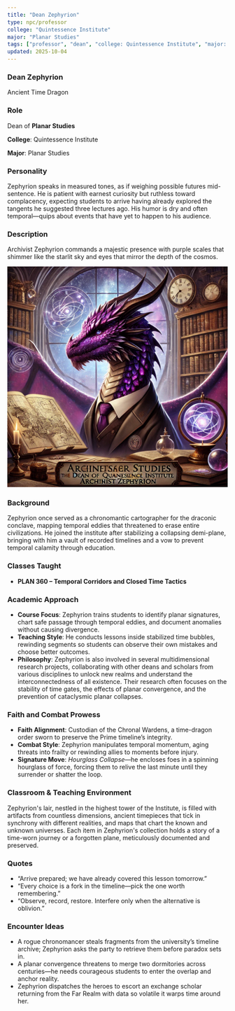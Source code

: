 ```yaml
---
title: "Dean Zephyrion"
type: npc/professor
college: "Quintessence Institute"
major: "Planar Studies"
tags: ["professor", "dean", "college: Quintessence Institute", "major: Planar Studies","variant:time"]
updated: 2025-10-04
---
```


### Dean Zephyrion

Ancient Time Dragon

### Role

Dean of **Planar Studies**

**College**: Quintessence Institute

**Major**: Planar Studies

### Personality

Zephyrion speaks in measured tones, as if weighing possible futures mid-sentence. He is patient with earnest curiosity but ruthless toward complacency, expecting students to arrive having already explored the tangents he suggested three lectures ago. His humor is dry and often temporal—quips about events that have yet to happen to his audience.

### Description

Archivist Zephyrion commands a majestic presence with purple scales that shimmer like the starlit sky and eyes that mirror the depth of the cosmos.

![98099D3B-2691-44C2-A923-F876FE28873B](/assets/images/98099D3B-2691-44C2-A923-F876FE28873B.webp)

### Background

Zephyrion once served as a chronomantic cartographer for the draconic conclave, mapping temporal eddies that threatened to erase entire civilizations. He joined the institute after stabilizing a collapsing demi-plane, bringing with him a vault of recorded timelines and a vow to prevent temporal calamity through education.

### Classes Taught

- **PLAN 360 – Temporal Corridors and Closed Time Tactics**



### Academic Approach

- **Course Focus**: Zephyrion trains students to identify planar signatures, chart safe passage through temporal eddies, and document anomalies without causing divergence.
- **Teaching Style**: He conducts lessons inside stabilized time bubbles, rewinding segments so students can observe their own mistakes and choose better outcomes.
- **Philosophy**: Zephyrion is also involved in several multidimensional research projects, collaborating with other deans and scholars from various disciplines to unlock new realms and understand the interconnectedness of all existence. Their research often focuses on the stability of time gates, the effects of planar convergence, and the prevention of cataclysmic planar collapses.

### Faith and Combat Prowess

- **Faith Alignment**: Custodian of the Chronal Wardens, a time-dragon order sworn to preserve the Prime timeline’s integrity.
- **Combat Style**: Zephyrion manipulates temporal momentum, aging threats into frailty or rewinding allies to moments before injury.
- **Signature Move**: *Hourglass Collapse*—he encloses foes in a spinning hourglass of force, forcing them to relive the last minute until they surrender or shatter the loop.

### Classroom & Teaching Environment

Zephyrion's lair, nestled in the highest tower of the Institute, is filled with artifacts from countless dimensions, ancient timepieces that tick in synchrony with different realities, and maps that chart the known and unknown universes. Each item in Zephyrion's collection holds a story of a time-worn journey or a forgotten plane, meticulously documented and preserved.

### Quotes

- “Arrive prepared; we have already covered this lesson tomorrow.”
- “Every choice is a fork in the timeline—pick the one worth remembering.”
- “Observe, record, restore. Interfere only when the alternative is oblivion.”

### Encounter Ideas

- A rogue chronomancer steals fragments from the university’s timeline archive; Zephyrion asks the party to retrieve them before paradox sets in.
- A planar convergence threatens to merge two dormitories across centuries—he needs courageous students to enter the overlap and anchor reality.
- Zephyrion dispatches the heroes to escort an exchange scholar returning from the Far Realm with data so volatile it warps time around her.
